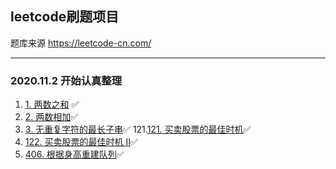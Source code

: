 ## leetcode刷题项目
题库来源 https://leetcode-cn.com/

---
### 2020.11.2 开始认真整理

1. [1. 两数之和](src/main/java/cn/zbq/leet0001/twosum/README.md) ✅
2. [2. 两数相加](src/main/java/cn/zbq/leet0002/addtwonumbers/README.md)✅
3. [3. 无重复字符的最长子串](src/main/java/cn/zbq/leet0003/lengthoflongestsubstring/README.md)✅
121.[121. 买卖股票的最佳时机](src/main/java/cn/zbq/leet0121/besttimetobuyandsellstock/README.md)✅
122. [122. 买卖股票的最佳时机 II](src/main/java/cn/zbq/leet0122/besttimetobuyandsellstockii/README.md)✅
406. [406. 根据身高重建队列](src/main/java/cn/zbq/leet0406/reconstructqueue/README.md)✅